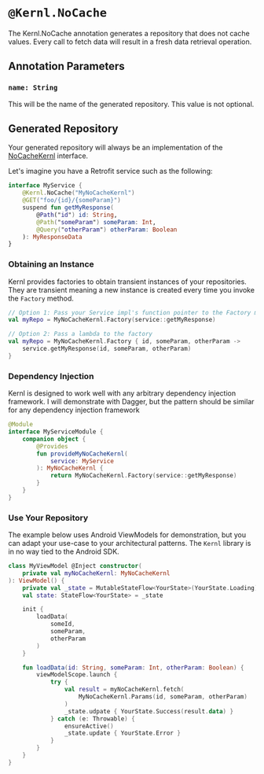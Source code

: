 # `@Kernl.NoCache`
The Kernl.NoCache annotation generates a repository that does not cache values. 
Every call to fetch data will result in a fresh data retrieval operation.

## Annotation Parameters
### `name: String`
This will be the name of the generated repository. This value is not optional.

## Generated Repository
Your generated repository will always be an implementation of the [NoCacheKernl](NO_CACHE_KERNL) interface.

Let's imagine you have a Retrofit service such as the following:

```kotlin
interface MyService {
    @Kernl.NoCache("MyNoCacheKernl")
    @GET("foo/{id}/{someParam}")
    suspend fun getMyResponse(
        @Path("id") id: String,
        @Path("someParam") someParam: Int,
        @Query("otherParam") otherParam: Boolean
    ): MyResponseData
}
```

### Obtaining an Instance
Kernl provides factories to obtain transient instances of your repositories. They are transient meaning a new instance
is created every time you invoke the `Factory` method.

```kotlin
// Option 1: Pass your Service impl's function pointer to the Factory method
val myRepo = MyNoCacheKernl.Factory(service::getMyResponse)

// Option 2: Pass a lambda to the factory
val myRepo = MyNoCacheKernl.Factory { id, someParam, otherParam ->
    service.getMyResponse(id, someParam, otherParam)
}
```

### Dependency Injection
Kernl is designed to work well with any arbitrary dependency injection framework. I will demonstrate with Dagger, but
the pattern should be similar for any dependency injection framework

```kotlin
@Module
interface MyServiceModule {
    companion object {
        @Provides
        fun provideMyNoCacheKernl(
            service: MyService
        ): MyNoCacheKernl {
            return MyNoCacheKernl.Factory(service::getMyResponse)
        }
    }
}
```

### Use Your Repository
The example below uses Android ViewModels for demonstration, but you can adapt your use-case to your architectural patterns.
The `Kernl` library is in no way tied to the Android SDK.

```kotlin
class MyViewModel @Inject constructor(
    private val myNoCacheKernl: MyNoCacheKernl
): ViewModel() {
    private val _state = MutableStateFlow<YourState>(YourState.Loading)
    val state: StateFlow<YourState> = _state

    init {
        loadData(
            someId,
            someParam,
            otherParam
        )
    }

    fun loadData(id: String, someParam: Int, otherParam: Boolean) {
        viewModelScope.launch {
            try {
                val result = myNoCacheKernl.fetch(
                    MyNoCacheKernl.Params(id, someParam, otherParam)
                )
                _state.udpate { YourState.Success(result.data) }
            } catch (e: Throwable) {
                ensureActive()
                _state.update { YourState.Error }
            }            
        }
    }
}
```
